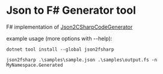 # Json to F# Generator tool

F# implementation of [Json2CSharpCodeGenerator](https://github.com/Json2CSharp/Json2CSharpCodeGenerator)

example usage (more options with --help):

`dotnet tool install --global json2fsharp`

`json2fsharp .\samples\sample.json .\samples\output.fs -n MyNamespace.Generated`

